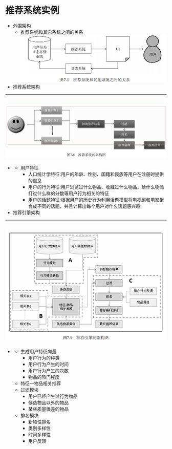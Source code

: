 # 推荐系统实例
+ 外围架构
	+ 推荐系统和其它系统之间的关系
	![推荐系统和其它系统之间的关系](pictures/推荐系统和其它系统之间的关系.png)
+ 推荐系统架构
---
![推荐系统架构](pictures/推荐系统架构.png)
---
+ 
	+ 用户特征
		+ 人口统计学特征:用户的年龄、性别、国籍和民族等用户在注册时提供的信息
		+ 用户的行为特征:用户浏览过什么物品、收藏过什么物品、给什么物品打过什么样的分数等用户行为相关的特征
		+ 用户的话题特征:根据用户的历史行为利用话题模型将电视剧和电影聚合成不同的话题，并且计算出每个用户对什么话题感兴趣
+ 推荐引擎架构
---
![推荐引擎架构](pictures/推荐引擎架构.png)
---
+ 
	+ 生成用户特征向量
		+ 用户行为的种类
		+ 用户行为产生的时间
		+ 用户行为产生的次数
		+ 物品的热门程度
	+ 特征—物品相关推荐
	+ 过滤模块
		+ 用户已经产生过行为物品
		+ 候选物品以外的物品
		+ 某些质量很差的物品
	+ 排名模块
		+ 新颖性排名
		+ 类别多样性
		+ 时间多样性
		+ 用户反馈
